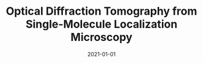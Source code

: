 ---
title: "Optical Diffraction Tomography from Single-Molecule Localization Microscopy"
collection: publications
permalink: /publication/2021-01-01-Optical-Diffraction-Tomography-from-Single-Molecule-Localization-Microscopy
category: 'preprint'
date: 2021-01-01
venue: 'Under review'
citation: ' Pham T.-a.,  Emmanuel Soubies,  Ferréol Soulez,  Michael Unser, &quot;Optical Diffraction Tomography from Single-Molecule Localization Microscopy.&quot; <i>Under review</i>, 2021.'
---